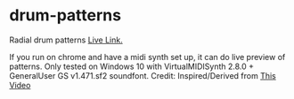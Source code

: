 # drum-patterns
Radial drum patterns
[Live Link.](https://i-sayer.github.io/drum-patterns/)

If you run on chrome and have a midi synth set up, it can do live preview of patterns.
Only tested on Windows 10 with VirtualMIDISynth 2.8.0 + GeneralUser GS v1.471.sf2 soundfont.
Credit: Inspired/Derived from [This Video](https://www.youtube.com/redirect?q=https%3A%2F%2Fdocs.google.com%2Fspreadsheet%2Fccc%3Fkey%3D0Avivo20O97AMdEU1ZlZELUFmaVdaX2hSQlBtNldrSEE%26usp%3Dsharing&redir_token=tLNyvEyobqLdnv82zEzsyTyjDPh8MTU3NzM0MTYxMkAxNTc3MjU1MjEy&v=tm2BgO1VaRY&event=video_description)
